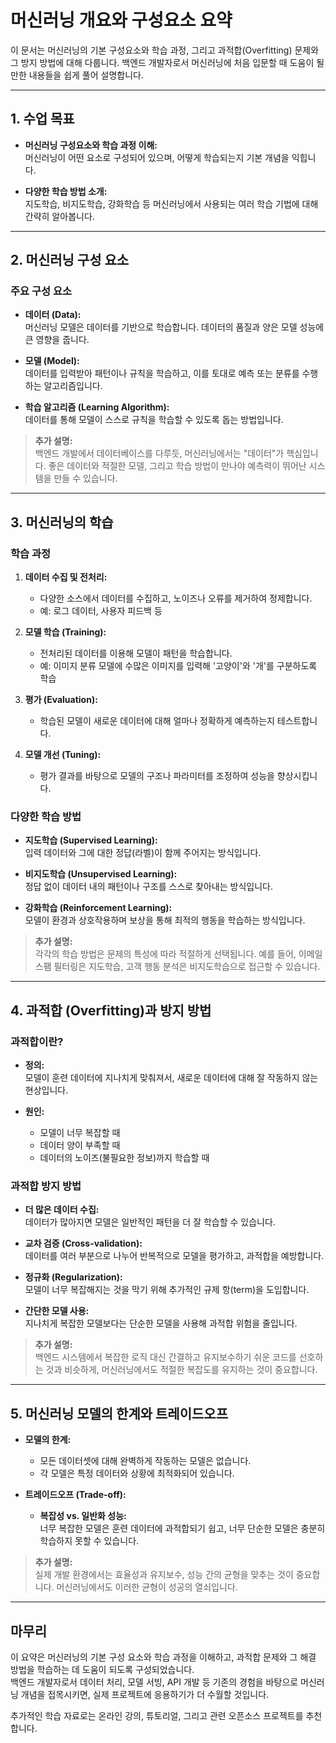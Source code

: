 # 머신러닝 개요와 구성요소 요약

이 문서는 머신러닝의 기본 구성요소와 학습 과정, 그리고 과적합(Overfitting) 문제와 그 방지 방법에 대해 다룹니다. 백엔드 개발자로서 머신러닝에 처음 입문할 때 도움이 될 만한 내용들을 쉽게 풀어 설명합니다.

---

## 1. 수업 목표

- **머신러닝 구성요소와 학습 과정 이해:**  
  머신러닝이 어떤 요소로 구성되어 있으며, 어떻게 학습되는지 기본 개념을 익힙니다.

- **다양한 학습 방법 소개:**  
  지도학습, 비지도학습, 강화학습 등 머신러닝에서 사용되는 여러 학습 기법에 대해 간략히 알아봅니다.

---

## 2. 머신러닝 구성 요소

### 주요 구성 요소

- **데이터 (Data):**  
  머신러닝 모델은 데이터를 기반으로 학습합니다. 데이터의 품질과 양은 모델 성능에 큰 영향을 줍니다.

- **모델 (Model):**  
  데이터를 입력받아 패턴이나 규칙을 학습하고, 이를 토대로 예측 또는 분류를 수행하는 알고리즘입니다.

- **학습 알고리즘 (Learning Algorithm):**  
  데이터를 통해 모델이 스스로 규칙을 학습할 수 있도록 돕는 방법입니다.

> **추가 설명:**  
> 백엔드 개발에서 데이터베이스를 다루듯, 머신러닝에서는 "데이터"가 핵심입니다. 좋은 데이터와 적절한 모델, 그리고 학습 방법이 만나야 예측력이 뛰어난 시스템을 만들 수 있습니다.

---

## 3. 머신러닝의 학습

### 학습 과정

1. **데이터 수집 및 전처리:**
    - 다양한 소스에서 데이터를 수집하고, 노이즈나 오류를 제거하여 정제합니다.
    - 예: 로그 데이터, 사용자 피드백 등

2. **모델 학습 (Training):**
    - 전처리된 데이터를 이용해 모델이 패턴을 학습합니다.
    - 예: 이미지 분류 모델에 수많은 이미지를 입력해 '고양이'와 '개'를 구분하도록 학습

3. **평가 (Evaluation):**
    - 학습된 모델이 새로운 데이터에 대해 얼마나 정확하게 예측하는지 테스트합니다.

4. **모델 개선 (Tuning):**
    - 평가 결과를 바탕으로 모델의 구조나 파라미터를 조정하여 성능을 향상시킵니다.

### 다양한 학습 방법

- **지도학습 (Supervised Learning):**  
  입력 데이터와 그에 대한 정답(라벨)이 함께 주어지는 방식입니다.

- **비지도학습 (Unsupervised Learning):**  
  정답 없이 데이터 내의 패턴이나 구조를 스스로 찾아내는 방식입니다.

- **강화학습 (Reinforcement Learning):**  
  모델이 환경과 상호작용하며 보상을 통해 최적의 행동을 학습하는 방식입니다.

> **추가 설명:**  
> 각각의 학습 방법은 문제의 특성에 따라 적절하게 선택됩니다. 예를 들어, 이메일 스팸 필터링은 지도학습, 고객 행동 분석은 비지도학습으로 접근할 수 있습니다.

---

## 4. 과적합 (Overfitting)과 방지 방법

### 과적합이란?

- **정의:**  
  모델이 훈련 데이터에 지나치게 맞춰져서, 새로운 데이터에 대해 잘 작동하지 않는 현상입니다.

- **원인:**
    - 모델이 너무 복잡할 때
    - 데이터 양이 부족할 때
    - 데이터의 노이즈(불필요한 정보)까지 학습할 때

### 과적합 방지 방법

- **더 많은 데이터 수집:**  
  데이터가 많아지면 모델은 일반적인 패턴을 더 잘 학습할 수 있습니다.

- **교차 검증 (Cross-validation):**  
  데이터를 여러 부분으로 나누어 반복적으로 모델을 평가하고, 과적합을 예방합니다.

- **정규화 (Regularization):**  
  모델이 너무 복잡해지는 것을 막기 위해 추가적인 규제 항(term)을 도입합니다.

- **간단한 모델 사용:**  
  지나치게 복잡한 모델보다는 단순한 모델을 사용해 과적합 위험을 줄입니다.

> **추가 설명:**  
> 백엔드 시스템에서 복잡한 로직 대신 간결하고 유지보수하기 쉬운 코드를 선호하는 것과 비슷하게, 머신러닝에서도 적절한 복잡도를 유지하는 것이 중요합니다.

---

## 5. 머신러닝 모델의 한계와 트레이드오프

- **모델의 한계:**
    - 모든 데이터셋에 대해 완벽하게 작동하는 모델은 없습니다.
    - 각 모델은 특정 데이터와 상황에 최적화되어 있습니다.

- **트레이드오프 (Trade-off):**
    - **복잡성 vs. 일반화 성능:**  
      너무 복잡한 모델은 훈련 데이터에 과적합되기 쉽고, 너무 단순한 모델은 충분히 학습하지 못할 수 있습니다.

> **추가 설명:**  
> 실제 개발 환경에서는 효율성과 유지보수, 성능 간의 균형을 맞추는 것이 중요합니다. 머신러닝에서도 이러한 균형이 성공의 열쇠입니다.

---

## 마무리

이 요약은 머신러닝의 기본 구성 요소와 학습 과정을 이해하고, 과적합 문제와 그 해결 방법을 학습하는 데 도움이 되도록 구성되었습니다.  
백엔드 개발자로서 데이터 처리, 모델 서빙, API 개발 등 기존의 경험을 바탕으로 머신러닝 개념을 접목시키면, 실제 프로젝트에 응용하기가 더 수월할 것입니다.

추가적인 학습 자료로는 온라인 강의, 튜토리얼, 그리고 관련 오픈소스 프로젝트를 추천합니다.
